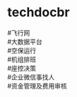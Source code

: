 # techdocbr <br>
#飞行网 <br>
#大数据平台 <br>
#空保运行 <br>
#机组排班 <br>
#座控决策 <br> 
#企业微信事找人 <br>
#资金管理及费用审核 <br>
